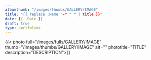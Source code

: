 ```yaml
---
albumthumb: "/images/thumbs/GALLERY/IMAGE"
title: "{{ replace .Name "-" " " | title }}"
date: {{ .Date }}
draft: true
type: portfolios
---
```


{{< photo full="/images/fulls/GALLERY/IMAGE" thumb="/images/thumbs/GALLERY/IMAGE" alt="" phototitle="TITLE" description="DESCRIPTION">}}